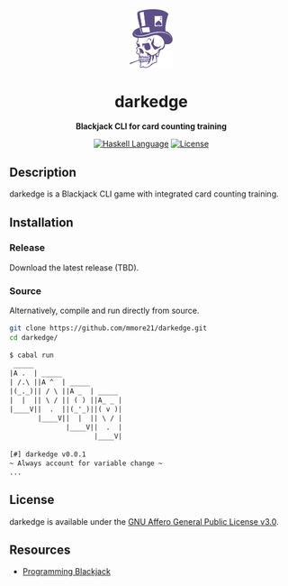 <div align="center">
  <a href="https://github.com/mmore21/darkedge" target="_blank">
<img style="width: 15%;" src="./img/logo.png" alt="darkedge Logo" /></a>

  <h1>darkedge</h1>

  <p>
    <strong>Blackjack CLI for card counting training</strong>
  </p>

  <p>
    <a href="https://www.haskell.org/"><img alt="Haskell Language" src="https://img.shields.io/badge/Haskell-5e5086?style=for-the-badge&logo=haskell&logoColor=white"/></a>
    <a href="https://spdx.org/licenses/AGPL-3.0-only.html"><img alt="License" src="https://img.shields.io/github/license/mmore21/darkedge?style=for-the-badge"></a>
  </p>
</div>

## Description

darkedge is a Blackjack CLI game with integrated card counting training.

## Installation

### Release

Download the latest release (TBD).

### Source

Alternatively, compile and run directly from source.

```sh
git clone https://github.com/mmore21/darkedge.git
cd darkedge/
```
```
$ cabal run
 _____
|A .  | _____
| /.\ ||A ^  | _____
|(_._)|| / \ ||A _  | _____
|  |  || \ / || ( ) ||A_ _ |
|____V||  .  ||(_'_)||( v )|
       |____V||  |  || \ / |
              |____V||  .  |
                     |____V|

[#] darkedge v0.0.1
~ Always account for variable change ~
...
```

## License

darkedge is available under the [GNU Affero General Public License v3.0](https://spdx.org/licenses/GPL-3.0-only.html).

## Resources

- [Programming Blackjack](https://brilliant.org/wiki/programming-blackjack/)


